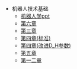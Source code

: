 * 机器人技术基础
   * [机器人学ppt](机器人学ppt/)
   * [第六章](第六章.md)
   * [第三章](第三章.md)
   * [第四章(标准)](第四章(标准).md)
   * [第四章(改进D_H参数)](第四章(改进D_H参数).md)
   * [第五章](第五章.md)
   * [第一二章](第一二章.md)
